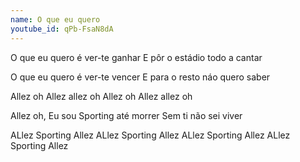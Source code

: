 ```yaml
---
name: O que eu quero
youtube_id: qPb-FsaN8dA
---
```


O que eu quero
é ver-te ganhar
E pôr o estádio
todo a cantar

O que eu quero
é ver-te vencer
E para o resto
náo quero saber

Allez oh Allez allez oh
Allez oh Allez allez oh

Allez oh, Eu sou
Sporting até morrer
Sem ti não sei viver

ALlez Sporting Allez
ALlez Sporting Allez
ALlez Sporting Allez
ALlez Sporting Allez
